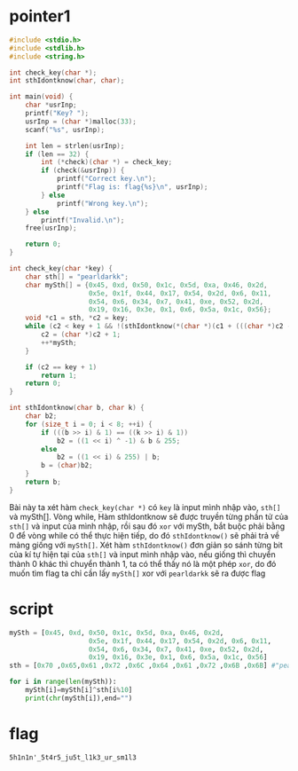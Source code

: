 # pointer1
```c
#include <stdio.h>
#include <stdlib.h>
#include <string.h>

int check_key(char *);
int sthIdontknow(char, char);

int main(void) {
    char *usrInp;
    printf("Key? ");
    usrInp = (char *)malloc(33);
    scanf("%s", usrInp);

    int len = strlen(usrInp);
    if (len == 32) {
        int (*check)(char *) = check_key;
        if (check(&usrInp)) {
            printf("Correct key.\n");
            printf("Flag is: flag{%s}\n", usrInp);
        } else
            printf("Wrong key.\n");
    } else
        printf("Invalid.\n");
    free(usrInp);

    return 0;
}

int check_key(char *key) {
    char sth[] = "pearldarkk";
    char mySth[] = {0x45, 0xd, 0x50, 0x1c, 0x5d, 0xa, 0x46, 0x2d,
                    0x5e, 0x1f, 0x44, 0x17, 0x54, 0x2d, 0x6, 0x11,
                    0x54, 0x6, 0x34, 0x7, 0x41, 0xe, 0x52, 0x2d,
                    0x19, 0x16, 0x3e, 0x1, 0x6, 0x5a, 0x1c, 0x56};
    void *c1 = sth, *c2 = key;
    while (c2 < key + 1 && !(sthIdontknow(*(char *)(c1 + (((char *)c2 - key) % 0xA)), *(char *)c2) ^ *mySth)) {
        c2 = (char *)c2 + 1;
        ++*mySth;
    }

    if (c2 == key + 1)
        return 1;
    return 0;
}

int sthIdontknow(char b, char k) {
    char b2;
    for (size_t i = 0; i < 8; ++i) {
        if (((b >> i) & 1) == ((k >> i) & 1))
            b2 = ((1 << i) ^ -1) & b & 255;
        else
            b2 = ((1 << i) & 255) | b;
        b = (char)b2;
    }
    return b;
}
```
Bài này ta xét hàm `check_key(char *)` có `key` là input mình nhập vào, `sth[]` và mySth[]. Vòng while, Hàm sthIdontknow sẽ được truyền từng phần tử của `sth[]` và input của mình nhập, rồi sau đó `xor` với mySth, bắt buộc phải bằng 0 để vòng while có thể thực hiện tiếp, do đó `sthIdontknow()` sẽ phải trả về mảng giống với `mySth[]`.
Xét hàm `sthIdontknow()` đơn giản so sánh từng bit của kí tự hiện tại của `sth[]` và input mình nhập vào, nếu giống thì chuyển thành 0 khác thì chuyển thành 1, ta có thể thấy nó là một phép `xor`, do đó muốn tìm flag ta chỉ cần lấy `mySth[]` xor với `pearldarkk` sẽ ra được flag 
# script
```python
mySth = [0x45, 0xd, 0x50, 0x1c, 0x5d, 0xa, 0x46, 0x2d,
                    0x5e, 0x1f, 0x44, 0x17, 0x54, 0x2d, 0x6, 0x11,
                    0x54, 0x6, 0x34, 0x7, 0x41, 0xe, 0x52, 0x2d,
                    0x19, 0x16, 0x3e, 0x1, 0x6, 0x5a, 0x1c, 0x56]
sth = [0x70 ,0x65,0x61 ,0x72 ,0x6C ,0x64 ,0x61 ,0x72 ,0x6B ,0x6B] #"pearldarrk"

for i in range(len(mySth)):
    mySth[i]=mySth[i]^sth[i%10]
    print(chr(mySth[i]),end="")

```
# flag
`5h1n1n'_5t4r5_ju5t_l1k3_ur_sm1l3`
